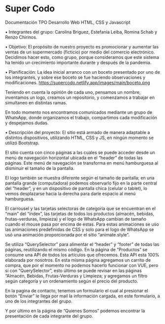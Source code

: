 # Super Codo

Documentación TPO Desarrollo Web HTML, CSS y Javascript

• Integrantes del grupo:
Carolina Briguez, Estefania Leiba, Romina Schab y Renzo Chirinos.

• Objetivo:
El propósito de nuestro proyecto es promocionar y aumentar las ventas de un supermercado (ficticio) por medio del comercio electrónico. Decidimos hacer esto, como grupo, porque consideramos que este sistema ha tenido un crecimiento importante durante y después de la pandemia.


• Planificación:
La idea inicial arranco con un boceto presentado por uno de los integrantes, y sobre ese boceto se fue haciendo observaciones y modificaciones.
https://supercodo.netlify.app/images/main/boceto.png
 
Teniendo en cuenta la opinión de cada uno, pensamos un nombre, inventamos un logo, creamos un repositorio, y comenzamos a trabajar en simultaneo en distintas ramas.

En todo momento nos encontramos comunicados mediante un grupo de WhatsApp, donde organizamos el trabajo, compartimos cada modificación y despejamos dudas.


• Descripción del proyecto:
El sitio está armado de manera adaptable a distintos dispositivos, utilizando HTML, CSS y JS, en ningún momento se utilizó Bootstrap.

El sitio cuenta con cinco páginas a las cuales se puede acceder desde un menú de navegación horizontal ubicada en el “header” de todas las páginas. Este menú de navegación se transforma en menú hamburguesa al disminuir el tamaño de la pantalla. 

El logo también se muestra diferente según el tamaño de pantalla; en una pantalla grande (computadora) podemos observarlo fijo en la parte central del “header”, y en un dispositivo de pantalla chica (celular o tablet), lo vemos desplazarse hacia la derecha para darle espacio al menú hamburguesa.

El carrousel y las tarjetas selectoras de categoría que se encuentran en el “main” del “índex”, las tarjetas de todos los productos (almacén, bebidas, frutas-verduras, limpieza) y el logo de WhatsApp cambian de tamaño cuando el mouse pasa por encima de estas. Para estas animaciones se uso las animaciones predefinidas de CSS y solo para el logo de WhatsApp se usó una animación proporcionada por el sitio “animate.style”.

Se utiliza “QuerySelector” para alimentar el “header” y “footer” de todas las páginas, reutilizando el mismo código.
En la página de “Productos” se consume una API de todos los artículos que ofrecemos. Esta API esta 100% elaborada por nosotros. En esta misma página agregamos un carrito de compra, que por el momento no podemos hacerlo funcionar con VUE, pero si con “QuerySelector”, esto último se puede revisar en las páginas “Almacén, Bebidas, Frutas-Verduras y Limpieza; y agregamos un filtro según categoría y un ordenamiento según el precio del producto.

En la pagina de contacto, tenemos un formulario el cual al presionar el botón “Enviar” le llega por mail la información cargada, en este formulario, a uno de los integrantes del grupo.

Y por último en la página de “Quienes Somos” podemos encontrar la presentación de cada integrante del grupo.
